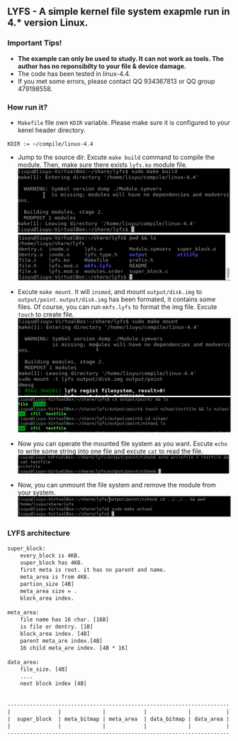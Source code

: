 ## LYFS - A simple kernel file system exapmle run in 4.* version Linux.
### Important Tips!
- **The example can only be used to study. It can not work as tools. The author has no reponsibilty to your file & device damage.**
- The code has been tested in linux-4.4.
- If you met some errors, please contact QQ 934367813 or QQ group 479198558.

### How run it?
- `Makefile` file own `KDIR` variable. Please make sure it is configured to your kenel header directory.

```
KDIR := ~/compile/linux-4.4
```

- Jump to the source dir. Excute `make build` command to compile the module. Then, make sure there exists `lyfs.ko` module file.
![](https://github.com/iDalink/lyfs/blob/master/img/%EF%BC%92%E7%BC%96%E8%AF%91.png?raw=true)
![](https://github.com/iDalink/lyfs/blob/master/img/1%E8%BF%9B%E5%85%A5%E7%9B%AE%E5%BD%95.png?raw=true)

- Excute `make mount`. It will `insmod`, and mount `output/disk.img` to `output/point`. `output/disk.img` has been formated, it contains some files. Of course, you can run `mkfs.lyfs` to format the img file. Excute `touch` to create file.
![](https://github.com/iDalink/lyfs/blob/master/img/%EF%BC%93%E5%AE%89%E8%A3%85%E5%B9%B6%E6%8C%82%E8%BD%BD.png?raw=true)
![](https://github.com/iDalink/lyfs/blob/master/img/%EF%BC%94%E8%BF%9B%E5%85%A5%E5%AD%90%E7%9B%AE%E5%BD%95.png?raw=true)

- Now you can operate the mounted file system as you want.  Excute `echo` to write some string into one file and excute `cat` to read the file. 
![](https://github.com/iDalink/lyfs/blob/master/img/%EF%BC%95%E8%AF%BB%E5%86%99%E6%96%87%E4%BB%B6.png?raw=true)

- Now, you can unmount the file system and remove the module from your system.
![](https://github.com/iDalink/lyfs/blob/master/img/%EF%BC%96%E5%8F%96%E6%B6%88%E6%8C%82%E8%BD%BD%E5%B9%B6%E5%8D%B8%E8%BD%BD.png?raw=true)

### LYFS architecture

```
super_block:
	every_block is 4KB.
	super_block has 4KB.
	first meta is root. it has no parent and name.
	meta_area is from 4KB.
	partion_size [4B]
	meta_area size = .
	block_area index.

meta_area:
	file name has 16 char. [16B]
	is file or dentry. [1B]
	block_area index. [4B]
	parent meta_are index.[4B]
	16 child meta_are index. [4B * 16]

data_area:
	file_size. [4B]
	....
	next block index [4B]


----------------------------------------------------------------------
|				|			  |			   |			 |			 |
|  super_block	| meta_bitmap |	meta_area  | data_bitmap | data_area |
|				|		 	  |			   |			 |			 |
----------------------------------------------------------------------

```
